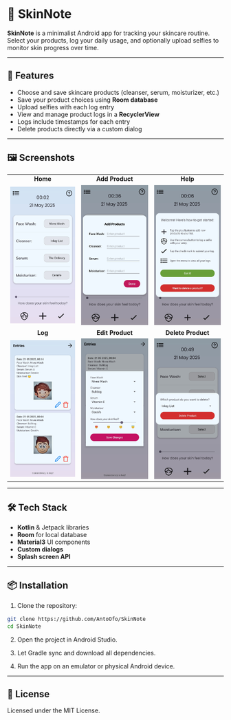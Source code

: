 # 🧴 **SkinNote**

**SkinNote** is a minimalist Android app for tracking your skincare routine. Select your products, log your daily usage, and optionally upload selfies to monitor skin progress over time.

---

## 🚀 **Features**

-  Choose and save skincare products (cleanser, serum, moisturizer, etc.)
-  Save your product choices using **Room database**
-  Upload selfies with each log entry
-  View and manage product logs in a **RecyclerView**
-  Logs include timestamps for each entry
-  Delete products directly via a custom dialog

---

## 🖼️ **Screenshots**

<table>
  <tr>
    <td align="center"><b>Home</b></td>
    <td align="center"><b>Add Product</b></td>
    <td align="center"><b>Help</b></td>
  </tr>
  <tr>
    <td><img src="screenshots/home_page.jpg" alt="Home" width="200"/></td>
    <td><img src="screenshots/add_page.jpg" alt="Add" width="200"/></td>
    <td><img src="screenshots/help_page.jpg" alt="Help" width="200"/></td>
  </tr>
  <tr>
    <td align="center"><b>Log</b></td>
    <td align="center"><b>Edit Product</b></td>
    <td align="center"><b>Delete Product</b></td>
  </tr>
  <tr>
    <td><img src="screenshots/log_page.jpg" alt="Log" width="200"/></td>
    <td><img src="screenshots/edit_page.jpg" alt="Edit" width="200"/></td>
    <td><img src="screenshots/delete_page.jpg" alt="Delete" width="200"/></td>
  </tr>
</table>

---

## 🛠️ **Tech Stack**

- **Kotlin** & Jetpack libraries
- **Room** for local database
- **Material3** UI components
- **Custom dialogs**
- **Splash screen API**

---

## 📦 **Installation**

1. Clone the repository:
```bash
git clone https://github.com/AntoOfo/SkinNote
cd SkinNote
```
2. Open the project in Android Studio.

3. Let Gradle sync and download all dependencies.

5. Run the app on an emulator or physical Android device.

---

## 📁 **License**

Licensed under the MIT License.
